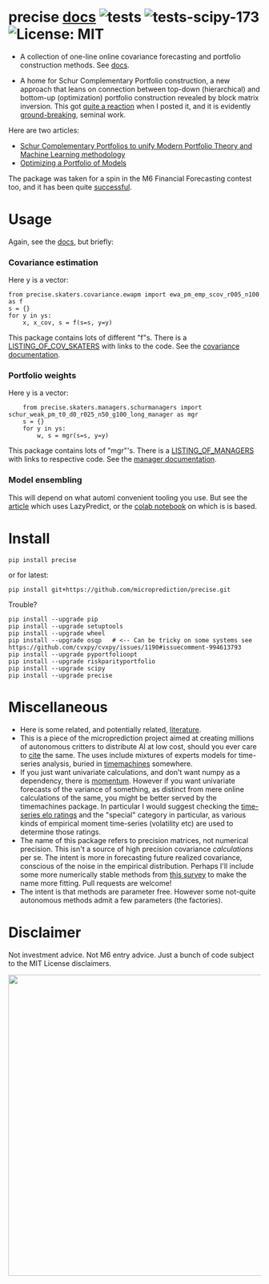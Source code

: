 # precise [docs](https://microprediction.github.io/precise/) ![tests](https://github.com/microprediction/precise/workflows/tests/badge.svg) ![tests-scipy-173](https://github.com/microprediction/precise/workflows/tests-scipy-173/badge.svg)![License: MIT](https://img.shields.io/badge/License-MIT-yellow.svg)

- A collection of one-line online covariance forecasting and portfolio construction methods. See [docs](https://microprediction.github.io/precise/). 

- A home for Schur Complementary Portfolio construction, a new approach that leans on connection between top-down (hierarchical) and bottom-up (optimization) portfolio construction revealed by block matrix inversion. This got [quite a reaction](https://www.linkedin.com/posts/petercotton_schur-complementary-portfolios-a-unification-activity-7000535020381552640-ZWej?utm_source=share&utm_medium=member_desktop) when I posted it, and it is evidently [ground-breaking](https://www.linkedin.com/feed/update/urn:li:activity:7005343236386914304?utm_source=share&utm_medium=member_desktop), seminal work.  

Here are two articles:

 - [Schur Complementary Portfolios to unify Modern Portfolio Theory and Machine Learning methodology](https://www.linkedin.com/feed/update/urn:li:activity:7001007317131436032?utm_source=share&utm_medium=member_desktop)
 - [Optimizing a Portfolio of Models](https://medium.com/geekculture/optimizing-a-portfolio-of-models-f1ed432d728b)

The package was taken for a spin in the M6 Financial Forecasting contest too, and it has been quite [successful](https://microprediction.github.io/precise/m6_success.html).

# Usage 
Again, see the [docs](https://microprediction.github.io/precise/), but briefly:

### Covariance estimation
Here y is a vector:

    from precise.skaters.covariance.ewapm import ewa_pm_emp_scov_r005_n100 as f 
    s = {}
    for y in ys:
        x, x_cov, s = f(s=s, y=y)

This package contains lots of different "f"s. There is a [LISTING_OF_COV_SKATERS](https://github.com/microprediction/precise/blob/main/LISTING_OF_COV_SKATERS.md) with links to the code. See the [covariance documentation](https://microprediction.github.io/precise/covariance.html).

### Portfolio weights
Here y is a vector:

        from precise.skaters.managers.schurmanagers import schur_weak_pm_t0_d0_r025_n50_g100_long_manager as mgr
        s = {}
        for y in ys:
            w, s = mgr(s=s, y=y)

This package contains lots of "mgr"'s. There is a [LISTING_OF_MANAGERS](https://github.com/microprediction/precise/blob/main/LISTING_OF_MANAGERS.md) with links to respective code. See the [manager documentation](https://microprediction.github.io/precise/managers.html).

### Model ensembling
This will depend on what automl convenient tooling you use. But see the [article](https://medium.com/@microprediction/optimizing-a-portfolio-of-models-f1ed432d728b) which uses LazyPredict, or the [colab notebook](https://github.com/microprediction/precise/blob/main/examples_colab_notebooks/lazypredict_model_portfolio.ipynb) on which is is based. 

# Install 

    pip install precise 
    
or for latest:

    pip install git+https://github.com/microprediction/precise.git
 
Trouble? 

    pip install --upgrade pip
    pip install --upgrade setuptools 
    pip install --upgrade wheel
    pip install --upgrade osqp   # <-- Can be tricky on some systems see https://github.com/cvxpy/cvxpy/issues/1190#issuecomment-994613793
    pip install --upgrade pyportfolioopt
    pip install --upgrade riskparityportfolio
    pip install --upgrade scipy
    pip install --upgrade precise 


# Miscellaneous 

 - Here is some related, and potentially related, [literature](https://github.com/microprediction/precise/blob/main/LITERATURE.md). 
 - This is a piece of the microprediction project aimed at creating millions of autonomous critters to distribute AI at low cost, should you ever care to [cite](https://github.com/microprediction/microprediction/blob/master/CITE.md) the same. The uses include mixtures of experts models for time-series analysis, buried in [timemachines](https://github.com/microprediction/timemachines/tree/main/timemachines/skatertools) somewhere. 
 - If you just want univariate calculations, and don't want numpy as a dependency, there is [momentum](https://github.com/microprediction/momentum). However if you want univariate forecasts of the variance of something, as distinct from mere online calculations of the same, you might be better served by the timemachines package. In particular I would suggest checking the [time-series elo ratings](https://microprediction.github.io/timeseries-elo-ratings/html_leaderboards/special-k_001.html) and the "special" category in particular, as various kinds of empirical moment time-series (volatility etc) are used to determine those ratings. 
 - The name of this package refers to precision matrices, not numerical precision. This isn't a source of high precision covariance *calculations* per se. The intent is more in forecasting future realized covariance, conscious of the noise in the empirical distribution. Perhaps I'll include some more numerically stable methods from [this survey](https://dbs.ifi.uni-heidelberg.de/files/Team/eschubert/publications/SSDBM18-covariance-authorcopy.pdf) to make the name more fitting. Pull requests are welcome!
 - The intent is that methods are parameter free. However some not-quite autonomous methods admit a few parameters (the factories). 


# Disclaimer 
Not investment advice. Not M6 entry advice. Just a bunch of code subject to the MIT License disclaimers. 


<img src="https://github.com/microprediction/precise/blob/main/images/incremental.png" width="600">


